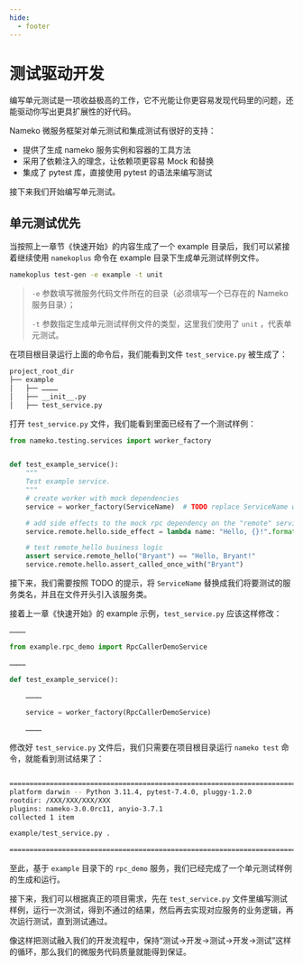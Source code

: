```yaml
---
hide:
  - footer
---
```


# 测试驱动开发

编写单元测试是一项收益极高的工作，它不光能让你更容易发现代码里的问题，还能驱动你写出更具扩展性的好代码。

Nameko 微服务框架对单元测试和集成测试有很好的支持：

- 提供了生成 nameko 服务实例和容器的工具方法
- 采用了依赖注入的理念，让依赖项更容易 Mock 和替换
- 集成了 pytest 库，直接使用 pytest 的语法来编写测试

接下来我们开始编写单元测试。

## 单元测试优先

当按照上一章节《快速开始》的内容生成了一个 example 目录后，我们可以紧接着继续使用 `namekoplus` 命令在 example 目录下生成单元测试样例文件。

```bash
namekoplus test-gen -e example -t unit
```

> `-e` 参数填写微服务代码文件所在的目录（必须填写一个已存在的 Nameko 服务目录）；
>
> `-t` 参数指定生成单元测试样例文件的类型，这里我们使用了 `unit` ，代表单元测试。

在项目根目录运行上面的命令后，我们能看到文件 `test_service.py` 被生成了：

```bash
project_root_dir
├── example
│   ├── …………
│   ├── __init__.py
│   ├── test_service.py
```

打开 `test_service.py` 文件，我们能看到里面已经有了一个测试样例：

```python
from nameko.testing.services import worker_factory


def test_example_service():
    """
    Test example service.
    """
    # create worker with mock dependencies
    service = worker_factory(ServiceName)  # TODO replace ServiceName with the name of the service and import it

    # add side effects to the mock rpc dependency on the "remote" service
    service.remote.hello.side_effect = lambda name: "Hello, {}!".format(name)

    # test remote_hello business logic
    assert service.remote_hello("Bryant") == "Hello, Bryant!"
    service.remote.hello.assert_called_once_with("Bryant")

```

接下来，我们需要按照 TODO 的提示，将 `ServiceName` 替换成我们将要测试的服务类名，并且在文件开头引入该服务类。

接着上一章《快速开始》的 example 示例，`test_service.py` 应该这样修改：

```python
…………

from example.rpc_demo import RpcCallerDemoService

…………

def test_example_service():

    …………
    
    service = worker_factory(RpcCallerDemoService)

    …………
```

修改好 `test_service.py` 文件后，我们只需要在项目根目录运行 `nameko test` 命令，就能看到测试结果了：

```bash

========================================================================================================== test session starts ===========================================================================================================
platform darwin -- Python 3.11.4, pytest-7.4.0, pluggy-1.2.0
rootdir: /XXX/XXX/XXX/XXX
plugins: nameko-3.0.0rc11, anyio-3.7.1
collected 1 item

example/test_service.py .                                                                                                                                                                                                          [100%]

=========================================================================================================== 1 passed in 0.11s ============================================================================================================
```

至此，基于 `example` 目录下的 `rpc_demo` 服务，我们已经完成了一个单元测试样例的生成和运行。

接下来，我们可以根据真正的项目需求，先在 `test_service.py` 文件里编写测试样例，运行一次测试，得到不通过的结果，然后再去实现对应服务的业务逻辑，再次运行测试，直到测试通过。

像这样把测试融入我们的开发流程中，保持“测试->开发->测试->开发->测试”这样的循环，那么我们的微服务代码质量就能得到保证。
